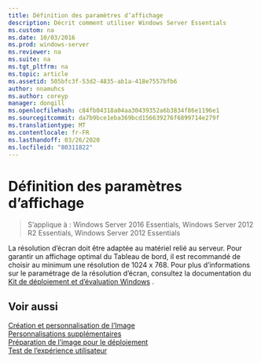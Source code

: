 ```yaml
---
title: Définition des paramètres d’affichage
description: Décrit comment utiliser Windows Server Essentials
ms.custom: na
ms.date: 10/03/2016
ms.prod: windows-server
ms.reviewer: na
ms.suite: na
ms.tgt_pltfrm: na
ms.topic: article
ms.assetid: 505bfc3f-53d2-4835-ab1a-418e7557bfb6
author: nnamuhcs
ms.author: coreyp
manager: dongill
ms.openlocfilehash: c84fb04318a04aa30439352a6b3834f86e1196e1
ms.sourcegitcommit: da7b9bce1eba369bcd156639276f6899714e279f
ms.translationtype: MT
ms.contentlocale: fr-FR
ms.lasthandoff: 03/26/2020
ms.locfileid: "80311822"
---
```

# <a name="define-display-settings"></a>Définition des paramètres d’affichage

>S’applique à : Windows Server 2016 Essentials, Windows Server 2012 R2 Essentials, Windows Server 2012 Essentials

La résolution d’écran doit être adaptée au matériel relié au serveur. Pour garantir un affichage optimal du Tableau de bord, il est recommandé de choisir au minimum une résolution de 1024 x 768. Pour plus d’informations sur le paramétrage de la résolution d’écran, consultez la documentation du [Kit de déploiement et d’évaluation Windows](https://go.microsoft.com/fwlink/?LinkId=248694) .  
  
## <a name="see-also"></a>Voir aussi  
 [Création et personnalisation de l’Image](Creating-and-Customizing-the-Image.md)   
 [Personnalisations supplémentaires](Additional-Customizations.md)   
 [Préparation de l’image pour le déploiement](Preparing-the-Image-for-Deployment.md)   
 [Test de l’expérience utilisateur](Testing-the-Customer-Experience.md)